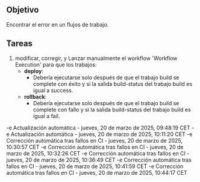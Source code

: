 ## Objetivo

Encontrar el error en un flujos de trabajo.

## Tareas

1. modificar, corregir, y Lanzar manualmente el workflow 'Workflow Execution' para que los trabajos:
     - **deploy**:       
       - Debería ejecutarse solo después de que el trabajo build se complete con éxito y si la salida build-status del trabajo build es igual a success.
     - **rollback**:       
       - Debería ejecutarse solo después de que el trabajo build se complete con fallo y si la salida build-status del trabajo build es igual a fail.
         

-e 
Actualización automática - jueves, 20 de marzo de 2025, 09:48:19 CET
-e 
Actualización automática - jueves, 20 de marzo de 2025, 10:11:20 CET
-e 
Corrección automática tras fallos en CI - jueves, 20 de marzo de 2025, 10:30:57 CET
-e 
Corrección automática tras fallos en CI - jueves, 20 de marzo de 2025, 10:32:26 CET
-e 
Corrección automática tras fallos en CI - jueves, 20 de marzo de 2025, 10:36:49 CET
-e 
Corrección automática tras fallos en CI - jueves, 20 de marzo de 2025, 10:41:59 CET
-e 
Corrección automática tras fallos en CI - jueves, 20 de marzo de 2025, 10:44:17 CET
